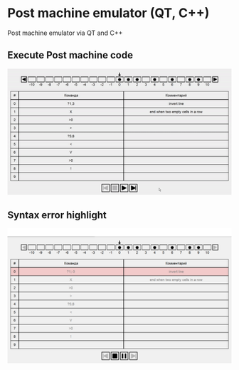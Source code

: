 # Post machine emulator (QT, C++)

Post machine emulator via QT and C++

## Execute Post machine code
![Execute example](https://github.com/okumuramura/post-qt/blob/main/examples/execute_example.gif?raw=true)

## Syntax error highlight
![Error example](https://github.com/okumuramura/post-qt/blob/main/examples/error_example.png?raw=true)